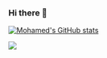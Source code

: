 ### Hi there 👋


[![Mohamed's GitHub stats](https://github-readme-stats.vercel.app/api?username=mohamedSabry0)](https://github.com/anuraghazra/github-readme-stats)

<img
  src="https://cr-ss-service.azurewebsites.net/api/ScreenShot?widget=summary&username=mohamedSabry0&show-avatar=false&style=--name-font-size:14px;--badge-icon-size:10px;--badge-technology-font-size:14px;--border-radius:10px"
/>

